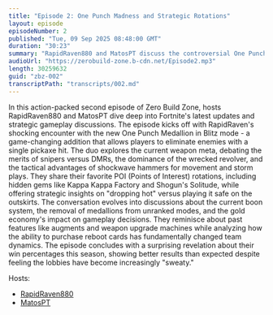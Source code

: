 ```yaml
---
title: "Episode 2: One Punch Madness and Strategic Rotations"
layout: episode
episodeNumber: 2
published: "Tue, 09 Sep 2025 08:48:00 GMT"
duration: "30:23"
summary: "RapidRaven880 and MatosPT discuss the controversial One Punch Medallion in Blitz, analyze the current weapon meta and POI strategies, and explore how recent changes to boons, gold economy, and matchmaking have made Fortnite more challenging but rewarding this season."
audioUrl: "https://zerobuild-zone.b-cdn.net/Episode2.mp3"
length: 30259632
guid: "zbz-002"
transcriptPath: "transcripts/002.md"
---
```


In this action-packed second episode of Zero Build Zone, hosts RapidRaven880 and MatosPT dive deep into Fortnite's latest updates and strategic gameplay discussions. The episode kicks off with RapidRaven's shocking encounter with the new One Punch Medallion in Blitz mode - a game-changing addition that allows players to eliminate enemies with a single pickaxe hit.
The duo explores the current weapon meta, debating the merits of snipers versus DMRs, the dominance of the wrecked revolver, and the tactical advantages of shockwave hammers for movement and storm plays. They share their favorite POI (Points of Interest) rotations, including hidden gems like Kappa Kappa Factory and Shogun's Solitude, while offering strategic insights on "dropping hot" versus playing it safe on the outskirts.
The conversation evolves into discussions about the current boon system, the removal of medallions from unranked modes, and the gold economy's impact on gameplay decisions. They reminisce about past features like augments and weapon upgrade machines while analyzing how the ability to purchase reboot cards has fundamentally changed team dynamics. The episode concludes with a surprising revelation about their win percentages this season, showing better results than expected despite feeling the lobbies have become increasingly "sweaty."

Hosts:
- [RapidRaven880](https://fortnitetracker.com/profile/all/RapidRaven880%20YT)
- [MatosPT](https://fortnitetracker.com/profile/all/psn(MatosPT))
